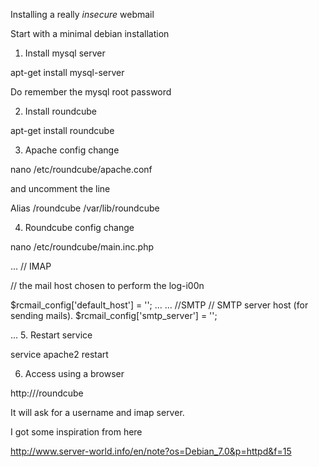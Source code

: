 Installing a really *insecure* webmail

Start with a minimal debian installation

1. Install mysql server

  apt-get install mysql-server

  Do remember the mysql root password

2. Install roundcube

  apt-get install roundcube

3. Apache config change

  nano /etc/roundcube/apache.conf 

  and uncomment the line 

  Alias /roundcube /var/lib/roundcube 

4. Roundcube config change

  nano /etc/roundcube/main.inc.php
  
  ...
  // IMAP

  // the mail host chosen to perform the log-i00n

  $rcmail_config['default_host'] = '<log-in server>';
  ...
  ...
  //SMTP 
  // SMTP server host (for sending mails).
  $rcmail_config['smtp_server'] = '<school internal mailserver>';

  ...
5. Restart service

  service apache2 restart

6. Access using a browser

  http://<insert-ip>/roundcube

  It will ask for a username and imap server.
  

I got some inspiration from here

  http://www.server-world.info/en/note?os=Debian_7.0&p=httpd&f=15

